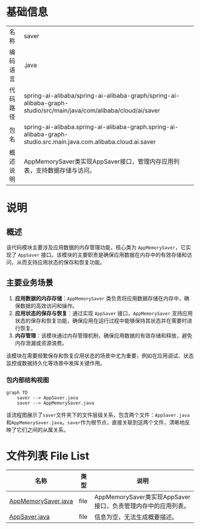 # 基础信息

|      |      |
|------|------|
| 名称 | saver |
| 编码语言 | .java |
| 代码路径 | spring-ai-alibaba/spring-ai-alibaba-graph/spring-ai-alibaba-graph-studio/src/main/java/com/alibaba/cloud/ai/saver |
| 包名 | spring-ai-alibaba.spring-ai-alibaba-graph.spring-ai-alibaba-graph-studio.src.main.java.com.alibaba.cloud.ai.saver |
| 概述说明 | AppMemorySaver类实现AppSaver接口，管理内存应用列表，支持数据存储与访问。 |

# 说明

## 概述

该代码模块主要涉及应用数据的内存管理功能，核心类为 `AppMemorySaver`，它实现了 `AppSaver` 接口。该模块的主要职责是确保应用数据在内存中的有效存储和访问，从而支持应用状态的保存和恢复功能。

## 主要业务场景

1. **应用数据的内存存储**：`AppMemorySaver` 类负责将应用数据存储在内存中，确保数据的高效访问和操作。
2. **应用状态的保存与恢复**：通过实现 `AppSaver` 接口，`AppMemorySaver` 支持应用状态的保存和恢复功能，确保应用在运行过程中能够保持其状态并在需要时进行恢复。
3. **内存管理**：该模块通过内存管理机制，确保应用数据的有效存储和释放，避免内存泄漏或资源浪费。

该模块在需要频繁保存和恢复应用状态的场景中尤为重要，例如在应用调试、状态监控或数据持久化等场景中发挥关键作用。


### 包内部结构视图

```mermaid
graph TD
    saver --> AppSaver.java
    saver --> AppMemorySaver.java
```

该流程图展示了`saver`文件夹下的文件层级关系，包含两个文件：`AppSaver.java`和`AppMemorySaver.java`。`saver`作为根节点，直接关联到这两个文件，清晰地反映了它们之间的从属关系。

# 文件列表 File List

| 名称   | 类型  | 说明 |
|-------|------|-------------|
| [AppMemorySaver.java](AppMemorySaver.md) | file | AppMemorySaver类实现AppSaver接口，负责管理内存中的应用列表。 |
| [AppSaver.java](AppSaver.md) | file | 信息为空，无法生成概要描述。 |


